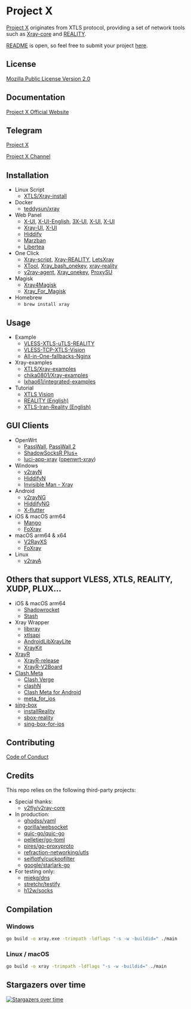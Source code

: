# Project X

[Project X](https://github.com/XTLS) originates from XTLS protocol, providing a set of network tools such as [Xray-core](https://github.com/XTLS/Xray-core) and [REALITY](https://github.com/XTLS/REALITY).

[README](https://github.com/XTLS/Xray-core#readme) is open, so feel free to submit your project [here](https://github.com/XTLS/Xray-core/pulls).

## License

[Mozilla Public License Version 2.0](https://github.com/XTLS/Xray-core/blob/main/LICENSE)

## Documentation

[Project X Official Website](https://xtls.github.io)

## Telegram

[Project X](https://t.me/projectXray)

[Project X Channel](https://t.me/projectXtls)

## Installation

- Linux Script
  - [XTLS/Xray-install](https://github.com/XTLS/Xray-install)
- Docker
  - [teddysun/xray](https://hub.docker.com/r/teddysun/xray)
- Web Panel
  - [X-UI](https://github.com/FranzKafkaYu/x-ui), [X-UI-English](https://github.com/NidukaAkalanka/x-ui-english), [3X-UI](https://github.com/MHSanaei/3x-ui), [X-UI](https://github.com/alireza0/x-ui), [X-UI](https://github.com/diditra/x-ui)
  - [Xray-UI](https://github.com/qist/xray-ui), [X-UI](https://github.com/sing-web/x-ui)
  - [Hiddify](https://github.com/hiddify/hiddify-config)
  - [Marzban](https://github.com/Gozargah/Marzban)
  - [Libertea](https://github.com/VZiChoushaDui/Libertea)
- One Click
  - [Xray-script](https://github.com/kirin10000/Xray-script), [Xray-REALITY](https://github.com/zxcvos/Xray-script), [LetsXray](https://github.com/tdjnodj/LetsXray)
  - [XTool](https://github.com/LordPenguin666/XTool), [Xray_bash_onekey](https://github.com/hello-yunshu/Xray_bash_onekey), [xray-reality](https://github.com/sajjaddg/xray-reality)
  - [v2ray-agent](https://github.com/mack-a/v2ray-agent), [Xray_onekey](https://github.com/wulabing/Xray_onekey), [ProxySU](https://github.com/proxysu/ProxySU)
- Magisk
  - [Xray4Magisk](https://github.com/Asterisk4Magisk/Xray4Magisk)
  - [Xray_For_Magisk](https://github.com/E7KMbb/Xray_For_Magisk)
- Homebrew
  - `brew install xray`

## Usage

- Example
  - [VLESS-XTLS-uTLS-REALITY](https://github.com/XTLS/REALITY#readme)
  - [VLESS-TCP-XTLS-Vision](https://github.com/XTLS/Xray-examples/tree/main/VLESS-TCP-XTLS-Vision)
  - [All-in-One-fallbacks-Nginx](https://github.com/XTLS/Xray-examples/tree/main/All-in-One-fallbacks-Nginx)
- Xray-examples
  - [XTLS/Xray-examples](https://github.com/XTLS/Xray-examples)
  - [chika0801/Xray-examples](https://github.com/chika0801/Xray-examples)
  - [lxhao61/integrated-examples](https://github.com/lxhao61/integrated-examples)
- Tutorial
  - [XTLS Vision](https://github.com/chika0801/Xray-install)
  - [REALITY (English)](https://cscot.pages.dev/2023/03/02/Xray-REALITY-tutorial/)
  - [XTLS-Iran-Reality (English)](https://github.com/SasukeFreestyle/XTLS-Iran-Reality)

## GUI Clients

- OpenWrt
  - [PassWall](https://github.com/xiaorouji/openwrt-passwall), [PassWall 2](https://github.com/xiaorouji/openwrt-passwall2)
  - [ShadowSocksR Plus+](https://github.com/fw876/helloworld)
  - [luci-app-xray](https://github.com/yichya/luci-app-xray) ([openwrt-xray](https://github.com/yichya/openwrt-xray))
- Windows
  - [v2rayN](https://github.com/2dust/v2rayN)
  - [HiddifyN](https://github.com/hiddify/HiddifyN)
  - [Invisible Man - Xray](https://github.com/InvisibleManVPN/InvisibleMan-XRayClient)
- Android
  - [v2rayNG](https://github.com/2dust/v2rayNG)
  - [HiddifyNG](https://github.com/hiddify/HiddifyNG)
  - [X-flutter](https://github.com/XTLS/X-flutter)
- iOS & macOS arm64
  - [Mango](https://github.com/arror/Mango)
  - [FoXray](https://apps.apple.com/app/foxray/id6448898396)
- macOS arm64 & x64
  - [V2RayXS](https://github.com/tzmax/V2RayXS)
  - [FoXray](https://apps.apple.com/app/foxray/id6448898396)
- Linux
  - [v2rayA](https://github.com/v2rayA/v2rayA)

## Others that support VLESS, XTLS, REALITY, XUDP, PLUX...

- iOS & macOS arm64
  - [Shadowrocket](https://apps.apple.com/app/shadowrocket/id932747118)
  - [Stash](https://apps.apple.com/app/stash/id1596063349)
- Xray Wrapper
  - [libxray](https://github.com/XTLS/libxray)
  - [xtlsapi](https://github.com/hiddify/xtlsapi)
  - [AndroidLibXrayLite](https://github.com/2dust/AndroidLibXrayLite)
  - [XrayKit](https://github.com/arror/XrayKit)
- [XrayR](https://github.com/XrayR-project/XrayR)
  - [XrayR-release](https://github.com/XrayR-project/XrayR-release)
  - [XrayR-V2Board](https://github.com/missuo/XrayR-V2Board)
- [Clash.Meta](https://github.com/MetaCubeX/Clash.Meta)
  - [Clash Verge](https://github.com/zzzgydi/clash-verge)
  - [clashN](https://github.com/2dust/clashN)
  - [Clash Meta for Android](https://github.com/MetaCubeX/ClashMetaForAndroid)
  - [meta_for_ios](https://t.me/meta_for_ios)
- [sing-box](https://github.com/SagerNet/sing-box)
  - [installReality](https://github.com/BoxXt/installReality)
  - [sbox-reality](https://github.com/Misaka-blog/sbox-reality)
  - [sing-box-for-ios](https://github.com/SagerNet/sing-box-for-ios)

## Contributing

[Code of Conduct](https://github.com/XTLS/Xray-core/blob/main/CODE_OF_CONDUCT.md)

## Credits

This repo relies on the following third-party projects:

- Special thanks:
  - [v2fly/v2ray-core](https://github.com/v2fly/v2ray-core)
- In production:
  - [ghodss/yaml](https://github.com/ghodss/yaml)
  - [gorilla/websocket](https://github.com/gorilla/websocket)
  - [quic-go/quic-go](https://github.com/quic-go/quic-go)
  - [pelletier/go-toml](https://github.com/pelletier/go-toml)
  - [pires/go-proxyproto](https://github.com/pires/go-proxyproto)
  - [refraction-networking/utls](https://github.com/refraction-networking/utls)
  - [seiflotfy/cuckoofilter](https://github.com/seiflotfy/cuckoofilter)
  - [google/starlark-go](https://github.com/google/starlark-go)
- For testing only:
  - [miekg/dns](https://github.com/miekg/dns)
  - [stretchr/testify](https://github.com/stretchr/testify)
  - [h12w/socks](https://github.com/h12w/socks)

## Compilation

### Windows

```bash
go build -o xray.exe -trimpath -ldflags "-s -w -buildid=" ./main
```

### Linux / macOS

```bash
go build -o xray -trimpath -ldflags "-s -w -buildid=" ./main
```

## Stargazers over time

[![Stargazers over time](https://starchart.cc/XTLS/Xray-core.svg)](https://starchart.cc/XTLS/Xray-core)
